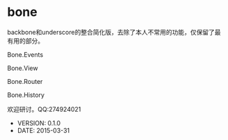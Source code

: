 bone
============

backbone和underscore的整合简化版，去除了本人不常用的功能，仅保留了最有用的部分。

Bone.Events

Bone.View

Bone.Router

Bone.History


欢迎研讨。QQ:274924021  



 * VERSION: 0.1.0
 * DATE: 2015-03-31
